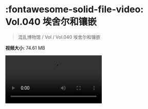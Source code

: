 # :fontawesome-solid-file-video: Vol.040 埃舍尔和镶嵌

> 混乱博物馆 / Vol / Vol.040 埃舍尔和镶嵌

**视频大小**: 74.61 MB

<div class="video"><video src="https://file.hsyhx.top/archive/混乱博物馆/Vol/040.mp4" controls preload>🤔 您的浏览器不支持 video 标签</video></div>